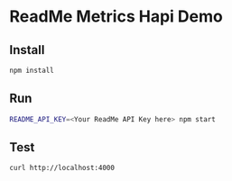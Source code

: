 # ReadMe Metrics Hapi Demo

## Install

```sh
npm install
```

## Run
```sh
README_API_KEY=<Your ReadMe API Key here> npm start
```

## Test
```sh
curl http://localhost:4000
```
